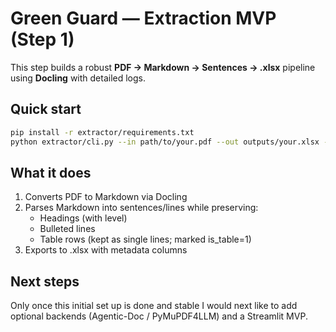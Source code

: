 # Green Guard — Extraction MVP (Step 1)

This step builds a robust **PDF → Markdown → Sentences → .xlsx** pipeline using **Docling** with detailed logs.

## Quick start
```bash
pip install -r extractor/requirements.txt
python extractor/cli.py --in path/to/your.pdf --out outputs/your.xlsx --log-level INFO
```

## What it does

1. Converts PDF to Markdown via Docling
2. Parses Markdown into sentences/lines while preserving:
   - Headings (with level)
   - Bulleted lines
   - Table rows (kept as single lines; marked is_table=1)
3. Exports to .xlsx with metadata columns

## Next steps

Only once this initial set up is done and stable I would next like to add optional backends (Agentic-Doc / PyMuPDF4LLM) and a Streamlit MVP.

